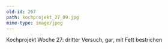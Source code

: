 ```yaml
---
old-id: 267
path: kochprojekt_27_09.jpg
mime-type: image/jpeg
---
```

Kochprojekt Woche 27:
dritter Versuch, gar, mit Fett bestrichen
